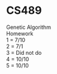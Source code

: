# CS489  
Genetic Algorithm  
Homework  
1 = 7/10  
2 = 7/1  
3 = Did not do  
4 = 10/10  
5 = 10/10  
